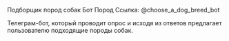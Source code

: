 Подборщик пород собак Бот Пород 
Ссылка: @choose_a_dog_breed_bot

Телеграм-бот, который проводит опрос и исходя из ответов предлагает пользователю подходящие породы собак.

